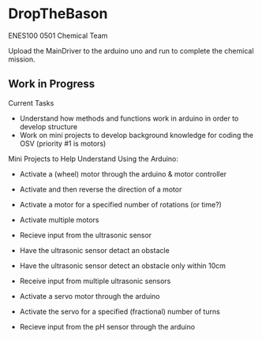 # DropTheBason
ENES100 0501 Chemical Team

Upload the MainDriver to the arduino uno and run to complete the chemical mission.

## Work in Progress

Current Tasks
- Understand how methods and functions work in arduino in order to develop structure
- Work on mini projects to develop background knowledge for coding the OSV (priority #1 is motors)

Mini Projects to Help Understand Using the Arduino:

  - Activate a (wheel) motor through the arduino & motor controller
  - Activate and then reverse the direction of a motor
  - Activate a motor for a specified number of rotations (or time?)
  - Activate multiple motors

  - Recieve input from the ultrasonic sensor
  - Have the ultrasonic sensor detact an obstacle
  - Have the ultrasonic sensor detect an obstacle only within 10cm
  - Receive input from multiple ultrasonic sensors
    
  - Activate a servo motor through the arduino
  - Activate the servo for a specified (fractional) number of turns
  
  - Recieve input from the pH sensor through the arduino
